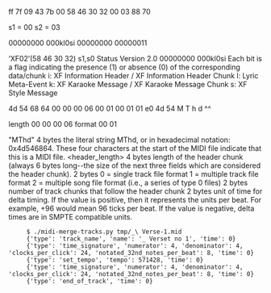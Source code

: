 
ff 7f 09 43 7b 00 58 46 30 32 00 03
                  88 70

s1 = 00
s2 = 03

00000000 000kl0si
00000000 00000011

‘XF02’(58 46 30 32) s1,s0 Status
Version 2.0
00000000 000kl0si
Each bit is a flag indicating the presence (1) or absence (0) of the corresponding data/chunk
i: XF Information Header / XF Information Header Chunk 
l: Lyric Meta-Event
k: XF Karaoke Message / XF Karaoke Message Chunk
s: XF Style Message




4d 54 68 64 00 00 00 06 00 01 00 01 01 e0 4d 54
M  T  h  d                 ^^
            
length 00 00 00 06
format 00 01            
                            
"MThd" 4 bytes
the literal string MThd, or in hexadecimal notation: 0x4d546864. These four characters at the start of the MIDI file indicate that this is a MIDI file.
<header_length> 4 bytes
length of the header chunk (always 6 bytes long--the size of the next three fields which are considered the header chunk).
<format> 2 bytes
0 = single track file format 
1 = multiple track file format 
2 = multiple song file format (i.e., a series of type 0 files)
<n> 2 bytes
number of track chunks that follow the header chunk
<division> 2 bytes
unit of time for delta timing. If the value is positive, then it represents the units per beat. For example, +96 would mean 96 ticks per beat. If the value is negative, delta times are in SMPTE compatible units.
                             
                             
                             
                             
                             
                             
         $ ./midi-merge-tracks.py tmp/_\ Verse-1.mid
         {'type': 'track_name', 'name': '_ Verset no 1', 'time': 0}
         {'type': 'time_signature', 'numerator': 4, 'denominator': 4, 'clocks_per_click': 24, 'notated_32nd_notes_per_beat': 8, 'time': 0}
         {'type': 'set_tempo', 'tempo': 571428, 'time': 0}
         {'type': 'time_signature', 'numerator': 4, 'denominator': 4, 'clocks_per_click': 24, 'notated_32nd_notes_per_beat': 8, 'time': 0}
         {'type': 'end_of_track', 'time': 0}

